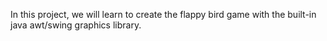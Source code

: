 In this project, we  will learn to create the flappy bird game with the built-in java awt/swing graphics library.
